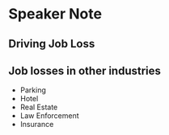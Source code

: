 # Speaker Note

## Driving Job Loss

## Job losses in other industries

- Parking
- Hotel
- Real Estate
- Law Enforcement
- Insurance